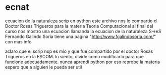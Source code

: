 # ecnat
ecuacion de la naturaleza scrip en python
este archivo nos lo compartio el Doctor Rosas Trigueros para la materia Teoria Computacional
al final del curso nos mostro una ecuacion llamanda la ecuacion de la naturaleza S->e*S*
Fernando Galindo Soria tiene una pagina "http://www.fgalindosoria.com/" con mas info

aclaro que el scrip nop es mio y que fue compartido por el doctor Rosas Trigueros en la ESCOM.
lo siento, olvide como modificarlo para que funcione adecuadamente. nunca aprendi python por eso reprobe la materia
espero que a alguien le pueda ser util 
